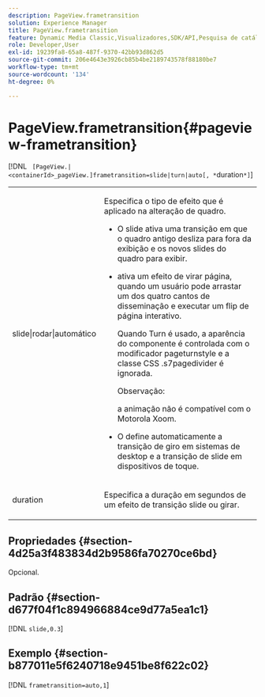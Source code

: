 ```yaml
---
description: PageView.frametransition
solution: Experience Manager
title: PageView.frametransition
feature: Dynamic Media Classic,Visualizadores,SDK/API,Pesquisa de catálogo eletrônico
role: Developer,User
exl-id: 19239fa8-65a8-487f-9370-42bb93d862d5
source-git-commit: 206e4643e3926cb85b4be2189743578f88180be7
workflow-type: tm+mt
source-wordcount: '134'
ht-degree: 0%

---
```


# PageView.frametransition{#pageview-frametransition}

[!DNL ` [PageView.|<containerId>_pageView.]frametransition=slide|turn|auto[, *`duration`*]`]

<table id="table_625D0EEDA21B46FEA3F5CF7DDF769B50"> 
 <tbody> 
  <tr> 
   <td colname="col1"> <p> <span class="codeph"> slide|rodar|automático</span> </p> </td> 
   <td colname="col2"> <p> Especifica o tipo de efeito que é aplicado na alteração de quadro. </p> <p> 
     <ul id="ul_4224B7C2722A4185A8BD48703D019AA1"> 
      <li id="li_8482037F8E1C4F11A84DF51790A073FE"> <p><span class="codeph"> O </span> slide ativa uma transição em que o quadro antigo desliza para fora da exibição e os novos slides do quadro para exibir. </p> </li> 
      <li id="li_CE9A99564DF348D0A76AB2A5945155A5"> <p><span class="codeph"> </span> ativa um efeito de virar página, quando um usuário pode arrastar um dos quatro cantos de disseminação e executar um flip de página interativo. </p> <p>Quando <span class="codeph"> Turn</span> é usado, a aparência do componente é controlada com o modificador <span class="codeph"> pageturnstyle</span> e a classe CSS <span class="codeph"> .s7pagedivider</span> é ignorada. </p> <p>Observação:  <p><span class="codeph"> </span> a animação não é compatível com o Motorola Xoom. </p> </p> </li> 
      <li id="li_79F85B0429CD4B389399FB3823FE767F"> <p> <span class="codeph"> O </span> define automaticamente a transição de giro em sistemas de desktop e a transição de slide em dispositivos de toque. </p> </li> 
     </ul> </p> </td> 
  </tr> 
  <tr> 
   <td colname="col1"> <p><span class="codeph"><span class="varname"> duration</span></span> </p> </td> 
   <td colname="col2"> <p>Especifica a duração em segundos de um efeito de transição <span class="codeph"> slide</span> ou <span class="codeph"> girar</span>. </p> </td> 
  </tr> 
 </tbody> 
</table>

## Propriedades {#section-4d25a3f483834d2b9586fa70270ce6bd}

Opcional.

## Padrão {#section-d677f04f1c894966884ce9d77a5ea1c1}

[!DNL `slide,0.3`]

## Exemplo {#section-b877011e5f6240718e9451be8f622c02}

[!DNL `frametransition=auto,1`]
